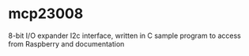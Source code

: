 # mcp23008
8-bit I/O expander I2c interface, written in C sample program to access from Raspberry and documentation

